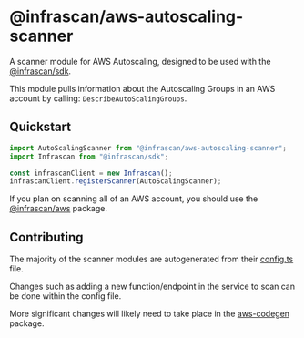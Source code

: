# @infrascan/aws-autoscaling-scanner

A scanner module for AWS Autoscaling, designed to be used with the [@infrascan/sdk](../../packages/sdk).

This module pulls information about the Autoscaling Groups in an AWS account by calling: `DescribeAutoScalingGroups`.

## Quickstart

```javascript
import AutoScalingScanner from "@infrascan/aws-autoscaling-scanner";
import Infrascan from "@infrascan/sdk";

const infrascanClient = new Infrascan();
infrascanClient.registerScanner(AutoScalingScanner);
```

If you plan on scanning all of an AWS account, you should use the [@infrascan/aws](../../packages/aws) package.

## Contributing

The majority of the scanner modules are autogenerated from their [config.ts](./config.ts) file. 

Changes such as adding a new function/endpoint in the service to scan can be done within the config file. 

More significant changes will likely need to take place in the [aws-codegen](../codegen) package.